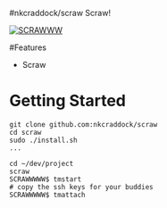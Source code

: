 #nkcraddock/scraw
Scraw!

[![SCRAWWW](http://i.imgur.com/EJKiGWX.png)](https://www.youtube.com/watch?v=a3I5h7UaOuk)

#Features
* Scraw

# Getting Started
````
git clone github.com:nkcraddock/scraw
cd scraw
sudo ./install.sh
...

cd ~/dev/project
scraw
SCRAWWWWW$ tmstart
# copy the ssh keys for your buddies
SCRAWWWWW$ tmattach
````
